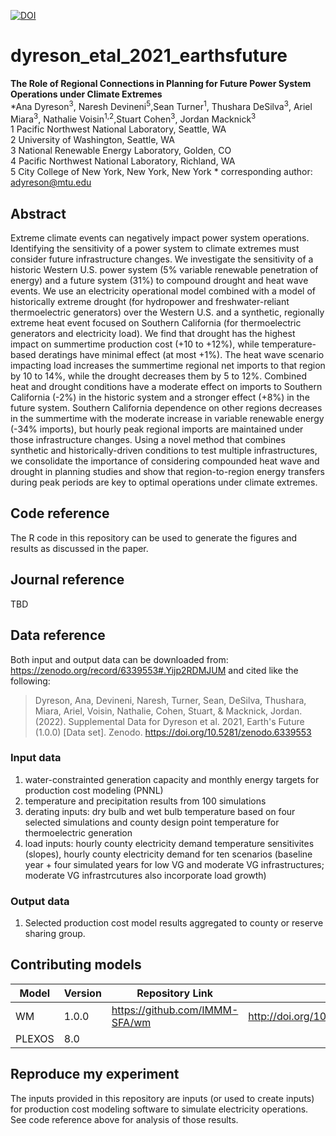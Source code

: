 [![DOI](https://zenodo.org/badge/416025268.svg)](https://zenodo.org/badge/latestdoi/416025268)


# dyreson_etal_2021_earthsfuture
__The Role of Regional Connections in Planning for Future Power System Operations under Climate Extremes__  
*Ana Dyreson<sup>3</sup>, Naresh Devineni<sup>5</sup>,Sean Turner<sup>1</sup>,  Thushara DeSilva<sup>3</sup>, Ariel Miara<sup>3</sup>, Nathalie Voisin<sup>1,2</sup>,Stuart Cohen<sup>3</sup>, Jordan Macknick<sup>3</sup>  
1 Pacific Northwest National Laboratory, Seattle, WA  
2 University of Washington, Seattle, WA  
3 National Renewable Energy Laboratory, Golden, CO  
4 Pacific Northwest National Laboratory, Richland, WA  
5 City College of New York, New York, New York
\* corresponding author: adyreson@mtu.edu

## Abstract
Extreme climate events can negatively impact power system operations. Identifying the sensitivity of a power system to climate extremes must consider future infrastructure changes. We investigate the sensitivity of a historic Western U.S. power system (5% variable renewable penetration of energy) and a future system (31%) to compound drought and heat wave events.  We use an electricity operational model combined with a model of historically extreme drought (for hydropower and freshwater-reliant thermoelectric generators) over the Western U.S. and a synthetic, regionally extreme heat event focused on Southern California (for thermoelectric generators and electricity load). We find that drought has the highest impact on summertime production cost (+10 to +12%), while temperature-based deratings have minimal effect (at most +1%).  The heat wave scenario impacting load increases the summertime regional net imports to that region by 10 to 14%, while the drought decreases them by 5 to 12%. Combined heat and drought conditions have a moderate effect on imports to Southern California (-2%) in the historic system and a stronger effect (+8%) in the future system. Southern California dependence on other regions decreases in the summertime with the moderate increase in variable renewable energy (-34% imports), but hourly peak regional imports are maintained under those infrastructure changes. Using a novel method that combines synthetic and historically-driven conditions to test multiple infrastructures, we consolidate the importance of considering compounded heat wave and drought in planning studies and show that region-to-region energy transfers during peak periods are key to optimal operations under climate extremes.

## Code reference
The R code in this repository can be used to generate the figures and results as discussed in the paper.

## Journal reference
TBD

## Data reference
Both input and output data can be downloaded from: https://zenodo.org/record/6339553#.Yijp2RDMJUM and cited like the following:

> Dyreson, Ana, Devineni, Naresh, Turner, Sean, DeSilva, Thushara, Miara, Ariel, Voisin, Nathalie, Cohen, Stuart, & Macknick, Jordan. (2022). Supplemental Data for Dyreson et al. 2021, Earth's Future (1.0.0) [Data set]. Zenodo. https://doi.org/10.5281/zenodo.6339553

### Input data
1) water-constrainted generation capacity and monthly energy targets for production cost modeling (PNNL)
2) temperature and precipitation results from 100 simulations
3) derating inputs: dry bulb and wet bulb temperature based on four selected simulations and county design point temperature for thermoelectric generation
4) load inputs: hourly county electricity demand temperature sensitivites (slopes), hourly county electricity demand for ten scenarios (baseline year + four simulated years for low VG and moderate VG infrastructures; moderate VG infrastrcutures also incorporate load growth)

### Output data
1) Selected production cost model results aggregated to county or reserve sharing group.

## Contributing models
| Model | Version | Repository Link | DOI |
|-------|---------|-----------------|-----|
| WM | 1.0.0 | https://github.com/IMMM-SFA/wm | http://doi.org/10.5281/zenodo.1225344 |
| PLEXOS | 8.0 | | |

## Reproduce my experiment
The inputs provided in this repository are inputs (or used to create inputs) for production cost modeling software to simulate electricity operations. See code reference above for analysis of those results.
